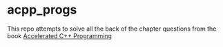 acpp_progs
==========


This repo attempts to solve all the back of the chapter questions
from the book [Accelerated C++ Programming](http://www.amazon.com/Accelerated-C-Practical-Programming-Example/dp/020170353X)

